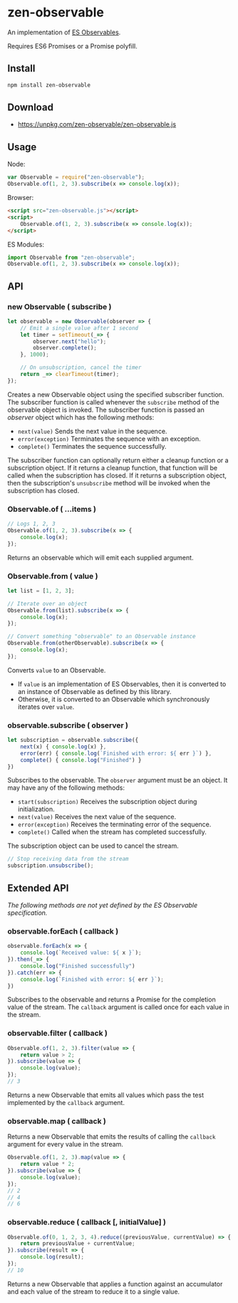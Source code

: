 # zen-observable

An implementation of [ES Observables](https://github.com/zenparsing/es-observable).

Requires ES6 Promises or a Promise polyfill.

## Install

```sh
npm install zen-observable
```

## Download

- https://unpkg.com/zen-observable/zen-observable.js

## Usage

Node:

```js
var Observable = require("zen-observable");
Observable.of(1, 2, 3).subscribe(x => console.log(x));
```

Browser:

```html
<script src="zen-observable.js"></script>
<script>
    Observable.of(1, 2, 3).subscribe(x => console.log(x));
</script>
```

ES Modules:

```js
import Observable from "zen-observable";
Observable.of(1, 2, 3).subscribe(x => console.log(x));
```

## API

### new Observable ( subscribe )

```js
let observable = new Observable(observer => {
    // Emit a single value after 1 second
    let timer = setTimeout(_=> {
        observer.next("hello");
        observer.complete();
    }, 1000);

    // On unsubscription, cancel the timer
    return _=> clearTimeout(timer);
});
```

Creates a new Observable object using the specified subscriber function.  The subscriber function is called whenever the `subscribe` method of the observable object is invoked.  The subscriber function is passed an *observer* object which has the following methods:

- `next(value)` Sends the next value in the sequence.
- `error(exception)` Terminates the sequence with an exception.
- `complete()` Terminates the sequence successfully.

The subscriber function can optionally return either a cleanup function or a subscription object.  If it returns a cleanup function, that function will be called when the subscription has closed.  If it returns a subscription object, then the subscription's `unsubscribe` method will be invoked when the subscription has closed.

### Observable.of ( ...items )

```js
// Logs 1, 2, 3
Observable.of(1, 2, 3).subscribe(x => {
    console.log(x);
});
```

Returns an observable which will emit each supplied argument.

### Observable.from ( value )

```js
let list = [1, 2, 3];

// Iterate over an object
Observable.from(list).subscribe(x => {
    console.log(x);
});
```

```js
// Convert something "observable" to an Observable instance
Observable.from(otherObservable).subscribe(x => {
    console.log(x);
});
```

Converts `value` to an Observable.

- If `value` is an implementation of ES Observables, then it is converted to an instance of Observable as defined by this library.
- Otherwise, it is converted to an Observable which synchronously iterates over `value`.

### observable.subscribe ( observer )

```js
let subscription = observable.subscribe({
    next(x) { console.log(x) },
    error(err) { console.log(`Finished with error: ${ err }`) },
    complete() { console.log("Finished") }
})
```

Subscribes to the observable.  The `observer` argument must be an object.  It may have any of the following methods:

- `start(subscription)` Receives the subscription object during initialization.
- `next(value)` Receives the next value of the sequence.
- `error(exception)` Receives the terminating error of the sequence.
- `complete()` Called when the stream has completed successfully.

The subscription object can be used to cancel the stream.

```js
// Stop receiving data from the stream
subscription.unsubscribe();
```

## Extended API

*The following methods are not yet defined by the ES Observable specification.*

### observable.forEach ( callback )

```js
observable.forEach(x => {
    console.log(`Received value: ${ x }`);
}).then(_=> {
    console.log("Finished successfully")
}).catch(err => {
    console.log(`Finished with error: ${ err }`);
})
```

Subscribes to the observable and returns a Promise for the completion value of the stream.  The `callback` argument is called once for each value in the stream.

### observable.filter ( callback )

```js
Observable.of(1, 2, 3).filter(value => {
    return value > 2;
}).subscribe(value => {
    console.log(value);
});
// 3
```

Returns a new Observable that emits all values which pass the test implemented by the `callback` argument.

### observable.map ( callback )

Returns a new Observable that emits the results of calling the `callback` argument for every value in the stream.

```js
Observable.of(1, 2, 3).map(value => {
    return value * 2;
}).subscribe(value => {
    console.log(value);
});
// 2
// 4
// 6
```

### observable.reduce ( callback [, initialValue] )

```js
Observable.of(0, 1, 2, 3, 4).reduce((previousValue, currentValue) => {
    return previousValue + currentValue;
}).subscribe(result => {
    console.log(result);
});
// 10
```

Returns a new Observable that applies a function against an accumulator and each value of the stream to reduce it to a single value.
